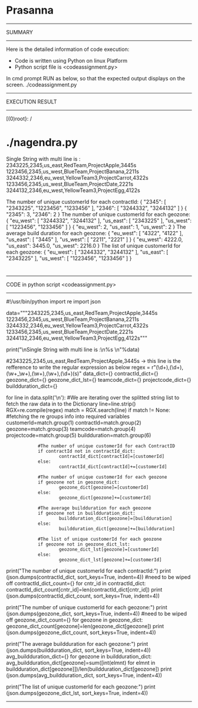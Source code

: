 # Prasanna

********************************************************************************************************************
SUMMARY
********************************************************************************************************************
Here is the detailed information of code execution:
- Code is written using Python on linux Platform
- Python script file is <codeassignment.py>

In cmd prompt RUN as below, so that the expected output displays on the screen.
./codeassignment.py <enter>


********************************************************************************************************************
EXECUTION RESULT
********************************************************************************************************************
[(0)root}: /
# ./nagendra.py

Single String with multi line is :
2343225,2345,us_east,RedTeam,ProjectApple,3445s
1223456,2345,us_west,BlueTeam,ProjectBanana,2211s
3244332,2346,eu_west,YellowTeam3,ProjectCarrot,4322s
1233456,2345,us_west,BlueTeam,ProjectDate,2221s
3244132,2346,eu_west,YellowTeam3,ProjectEgg,4122s 

The number of unique customerId for each contractId:
{
    "2345": [
        "2343225",
        "1223456",
        "1233456"
    ],
    "2346": [
        "3244332",
        "3244132"
    ]
}
{
    "2345": 3,
    "2346": 2
}
The number of unique customerId for each geozone:
{
    "eu_west": [
        "3244332",
        "3244132"
    ],
    "us_east": [
        "2343225"
    ],
    "us_west": [
        "1223456",
        "1233456"
    ]
}
{
    "eu_west": 2,
    "us_east": 1,
    "us_west": 2
}
The average build duration for each geozone:
{
    "eu_west": [
        "4322",
        "4122"
    ],
    "us_east": [
        "3445"
    ],
    "us_west": [
        "2211",
        "2221"
    ]
}
{
    "eu_west": 4222.0,
    "us_east": 3445.0,
    "us_west": 2216.0
}
The list of unique customerId for each geozone:
{
    "eu_west": [
        "3244332",
        "3244132"
    ],
    "us_east": [
        "2343225"
    ],
    "us_west": [
        "1223456",
        "1233456"
    ]
}

[(0)root]: /
# 


********************************************************************************************************************
CODE in python script <codeassignment.py>
********************************************************************************************************************
#!/usr/bin/python
import re
import json

data="""2343225,2345,us_east,RedTeam,ProjectApple,3445s
1223456,2345,us_west,BlueTeam,ProjectBanana,2211s
3244332,2346,eu_west,YellowTeam3,ProjectCarrot,4322s
1233456,2345,us_west,BlueTeam,ProjectDate,2221s
3244132,2346,eu_west,YellowTeam3,ProjectEgg,4122s"""

print("\nSingle String with multi line is :\n%s \n"%data)

#2343225,2345,us_east,RedTeam,ProjectApple,3445s ->   this line is the refference to write the regular expression as below
regex = r"(\d+),(\d+),(\w+_\w+),(\w+),(\w+),(\d+)(s)"
data_dict={}
contractId_dict={}
geozone_dict={}
geozone_dict_lst={}
teamcode_dict={}
projectcode_dict={}
buildduration_dict={}

for line in data.split('\n'):        #We are iterating over the splitted string list to fetch the raw data in to the Dictionary
        line=line.strip()
        RGX=re.compile(regex)
        match = RGX.search(line)
        if match != None:
                #fetching the re groups info into required variables
                customerId=match.group(1)
                contractId=match.group(2)
                geozone=match.group(3)
                teamcode=match.group(4)
                projectcode=match.group(5)
                buildduration=match.group(6)

                #The number of unique customerId for each ContractID
                if contractId not in contractId_dict:
                        contractId_dict[contractId]=[customerId]
                else:
                        contractId_dict[contractId]+=[customerId]

                #The number of unique customerId for each geozone
                if geozone not in geozone_dict:
                        geozone_dict[geozone]=[customerId]
                else:
                        geozone_dict[geozone]+=[customerId]

                #The average buildduration for each geozone
                if geozone not in buildduration_dict:
                        buildduration_dict[geozone]=[buildduration]
                else:
                        buildduration_dict[geozone]+=[buildduration]

                #The list of unique customerId for each geozone
                if geozone not in geozone_dict_lst:
                        geozone_dict_lst[geozone]=[customerId]
                else:
                        geozone_dict_lst[geozone]+=[customerId]

print("The number of unique customerId for each contractId:")
print (json.dumps(contractId_dict, sort_keys=True, indent=4))  #need to be wiped off
contractId_dict_count={}
for cntr_id in contractId_dict:
        contractId_dict_count[cntr_id]=len(contractId_dict[cntr_id])
print (json.dumps(contractId_dict_count, sort_keys=True, indent=4))

print("The number of unique customerId for each geozone:")
print (json.dumps(geozone_dict, sort_keys=True, indent=4))      #need to be wiped off
geozone_dict_count={}
for geozone in geozone_dict:
        geozone_dict_count[geozone]=len(geozone_dict[geozone])
print (json.dumps(geozone_dict_count, sort_keys=True, indent=4))

print("The average buildduration for each geozone:")
print (json.dumps(buildduration_dict, sort_keys=True, indent=4))
avg_buildduration_dict={}
for geozone in buildduration_dict:
        avg_buildduration_dict[geozone]=sum([int(elmnt) for elmnt in buildduration_dict[geozone]])/len(buildduration_dict[geozone])
print (json.dumps(avg_buildduration_dict, sort_keys=True, indent=4))

print("The list of unique customerId for each geozone:")
print (json.dumps(geozone_dict_lst, sort_keys=True, indent=4))

*************************************************************************************************************************************************************************************************
